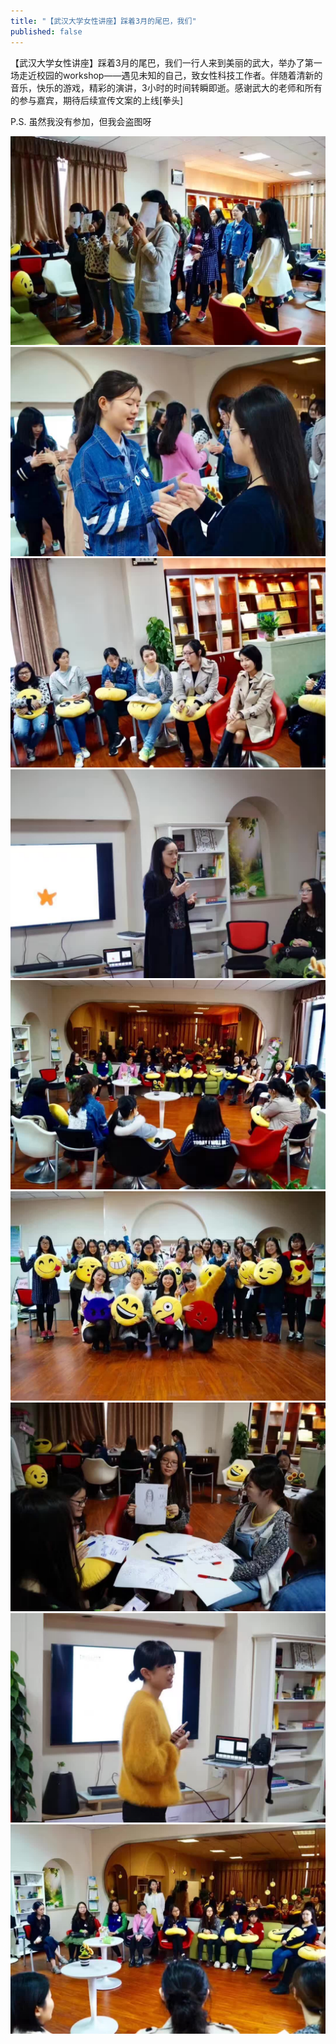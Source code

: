 ```yaml
---
title: "【武汉大学女性讲座】踩着3月的尾巴，我们"
published: false
---
```

【武汉大学女性讲座】踩着3月的尾巴，我们一行人来到美丽的武大，举办了第一场走近校园的workshop——遇见未知的自己，致女性科技工作者。伴随着清新的音乐，快乐的游戏，精彩的演讲，3小时的时间转瞬即逝。感谢武大的老师和所有的参与嘉宾，期待后续宣传文案的上线[拳头]

P.S. 虽然我没有参加，但我会盗图呀

![](./1.jpg)
![](./2.jpg)
![](./3.jpg)
![](./4.jpg)
![](./5.jpg)
![](./6.jpg)
![](./7.jpg)
![](./8.jpg)
![](./9.jpg)
